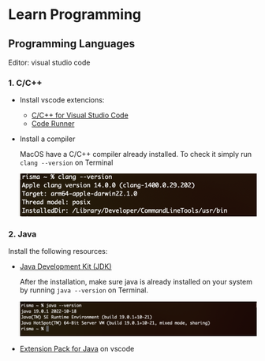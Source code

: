 # Learn Programming

## Programming Languages

Editor: visual studio code

### 1. C/C++

- Install vscode extencions:
  - [C/C++ for Visual Studio Code](https://code.visualstudio.com/docs/languages/cpp)
  - [Code Runner](https://marketplace.visualstudio.com/items?itemName=formulahendry.code-runner)
- Install a compiler

  MacOS have a C/C++ compiler already installed. To check it simply run `clang --version` on Terminal

  ![clang_version](/images/clang_version.png)

### 2. Java

Install the following resources:

- [Java Development Kit (JDK)](https://www.oracle.com/java/technologies/downloads/)

  After the installation, make sure java is already installed on your system by running `java --version` on Terminal.
 
  ![java_version](/images/java_version.png)

- [Extension Pack for Java](https://marketplace.visualstudio.com/items?itemName=vscjava.vscode-java-pack) on vscode
